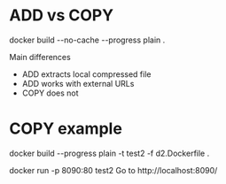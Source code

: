 # ADD vs COPY

docker build --no-cache --progress plain .


Main differences
* ADD extracts local compressed file
* ADD works with external URLs
* COPY does not

# COPY example

docker build --progress plain -t test2 -f d2.Dockerfile .

docker run -p 8090:80 test2
Go to http://localhost:8090/